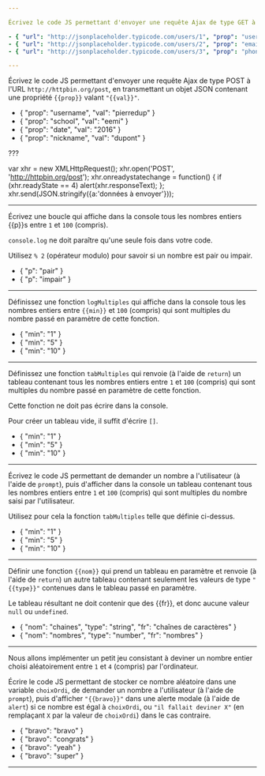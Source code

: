 ```yaml
---

Écrivez le code JS permettant d'envoyer une requête Ajax de type GET à l'URL `{{{url}}}`. Une fois la réponse reçue, affichez dans la console seulement la valeur de la propriété `{{prop}}` de cette réponse JSON.

- { "url": "http://jsonplaceholder.typicode.com/users/1", "prop": "username" }
- { "url": "http://jsonplaceholder.typicode.com/users/2", "prop": "email" }
- { "url": "http://jsonplaceholder.typicode.com/users/3", "prop": "phone" }

---
```


Écrivez le code JS permettant d'envoyer une requête Ajax de type POST à l'URL `http://httpbin.org/post`, en transmettant un objet JSON contenant une propriété `{{prop}}` valant `"{{val}}"`.

- { "prop": "username", "val": "pierredup" }
- { "prop": "school", "val": "eemi" }
- { "prop": "date", "val": "2016" }
- { "prop": "nickname", "val": "dupont" }

???

var xhr = new XMLHttpRequest();
xhr.open('POST', 'http://httpbin.org/post');
xhr.onreadystatechange = function() {
  if (xhr.readyState == 4) alert(xhr.responseText);
};
xhr.send(JSON.stringify({a:'données à envoyer'}));

---

Écrivez une boucle qui affiche dans la console tous les nombres entiers {{p}}s entre `1` et `100` (compris).

`console.log` ne doit paraître qu'une seule fois dans votre code.

Utilisez `% 2` (opérateur modulo) pour savoir si un nombre est pair ou impair.

- { "p": "pair" }
- { "p": "impair" }

---

Définissez une fonction `logMultiples` qui affiche dans la console tous les nombres entiers entre `{{min}}` et `100` (compris) qui sont multiples du nombre passé en paramètre de cette fonction.

- { "min": "1" }
- { "min": "5" }
- { "min": "10" }

---

Définissez une fonction `tabMultiples` qui renvoie (à l'aide de `return`) un tableau contenant tous les nombres entiers entre `1` et `100` (compris) qui sont multiples du nombre passé en paramètre de cette fonction.

Cette fonction ne doit pas écrire dans la console.

Pour créer un tableau vide, il suffit d'écrire `[]`.

- { "min": "1" }
- { "min": "5" }
- { "min": "10" }

---

Écrivez le code JS permettant de demander un nombre a l'utilisateur (à l'aide de `prompt`), puis d'afficher dans la console un tableau contenant tous les nombres entiers entre `1` et `100` (compris) qui sont multiples du nombre saisi par l'utilisateur.

Utilisez pour cela la fonction `tabMultiples` telle que définie ci-dessus.

- { "min": "1" }
- { "min": "5" }
- { "min": "10" }

---

Définir une fonction `{{nom}}` qui prend un tableau en paramètre et renvoie (à l'aide de `return`) un autre tableau contenant seulement les valeurs de type `"{{type}}"` contenues dans le tableau passé en paramètre.

Le tableau résultant ne doit contenir que des {{fr}}, et donc aucune valeur `null` ou `undefined`.

- { "nom": "chaines", "type": "string", "fr": "chaînes de caractères" }
- { "nom": "nombres", "type": "number", "fr": "nombres" }

---

Nous allons implémenter un petit jeu consistant à deviner un nombre entier choisi aléatoirement entre `1` et `4` (compris) par l'ordinateur.

Écrire le code JS permettant de stocker ce nombre aléatoire dans une variable `choixOrdi`, de demander un nombre a l'utilisateur (à l'aide de `prompt`), puis d'afficher `"{{bravo}}"` dans une alerte modale (à l'aide de `alert`) si ce nombre est égal à `choixOrdi`, ou `"il fallait deviner X"` (en remplaçant `X` par la valeur de `choixOrdi`) dans le cas contraire.

- { "bravo": "bravo" }
- { "bravo": "congrats" }
- { "bravo": "yeah" }
- { "bravo": "super" }

---
